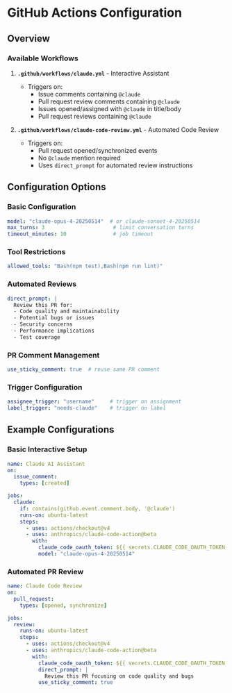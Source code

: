 # GitHub Actions Configuration

## Overview

### Available Workflows

1. **`.github/workflows/claude.yml`** - Interactive Assistant
   - Triggers on:
     - Issue comments containing `@claude`
     - Pull request review comments containing `@claude`
     - Issues opened/assigned with `@claude` in title/body
     - Pull request reviews containing `@claude`

2. **`.github/workflows/claude-code-review.yml`** - Automated Code Review
   - Triggers on:
     - Pull request opened/synchronized events
     - No `@claude` mention required
     - Uses `direct_prompt` for automated review instructions

## Configuration Options

### Basic Configuration
```yaml
model: "claude-opus-4-20250514"  # or claude-sonnet-4-20250514
max_turns: 3                      # limit conversation turns
timeout_minutes: 10               # job timeout
```

### Tool Restrictions
```yaml
allowed_tools: "Bash(npm test),Bash(npm run lint)"
```

### Automated Reviews
```yaml
direct_prompt: |
  Review this PR for:
  - Code quality and maintainability
  - Potential bugs or issues
  - Security concerns
  - Performance implications
  - Test coverage
```

### PR Comment Management
```yaml
use_sticky_comment: true  # reuse same PR comment
```

### Trigger Configuration
```yaml
assignee_trigger: "username"     # trigger on assignment
label_trigger: "needs-claude"    # trigger on label
```

## Example Configurations

### Basic Interactive Setup
```yaml
name: Claude AI Assistant
on:
  issue_comment:
    types: [created]

jobs:
  claude:
    if: contains(github.event.comment.body, '@claude')
    runs-on: ubuntu-latest
    steps:
      - uses: actions/checkout@v4
      - uses: anthropics/claude-code-action@beta
        with:
          claude_code_oauth_token: ${{ secrets.CLAUDE_CODE_OAUTH_TOKEN }}
          model: "claude-opus-4-20250514"
```

### Automated PR Review
```yaml
name: Claude Code Review
on:
  pull_request:
    types: [opened, synchronize]

jobs:
  review:
    runs-on: ubuntu-latest
    steps:
      - uses: actions/checkout@v4
      - uses: anthropics/claude-code-action@beta
        with:
          claude_code_oauth_token: ${{ secrets.CLAUDE_CODE_OAUTH_TOKEN }}
          direct_prompt: |
            Review this PR focusing on code quality and bugs
          use_sticky_comment: true
```
